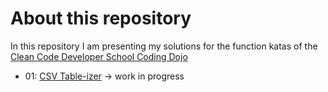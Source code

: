 # About this repository

In this repository I am presenting my solutions for the function katas of the [Clean Code Developer School Coding Dojo](https://ccd-school.de/coding-dojo/ "Coding Dojo")

+ 01: [CSV Table-izer](https://ccd-school.de/en/coding-dojo/function-katas/csv-table-izer/ "CSV Table-izer") -> work in progress